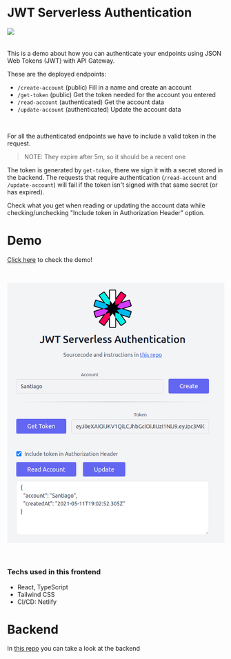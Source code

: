 # JWT Serverless Authentication
<a href="https://github.com/s4nt14go/jwt-front">
  <img src="https://api.netlify.com/api/v1/badges/d5c87557-c412-4598-b759-5fc7bb845c77/deploy-status" />
</a><br /><br />

This is a demo about how you can authenticate your endpoints using JSON Web Tokens (JWT) with API Gateway.

These are the deployed endpoints:
- `/create-account` (public) Fill in a name and create an account
- `/get-token` (public) Get the token needed for the account you entered
- `/read-account` (authenticated) Get the account data
- `/update-account` (authenticated) Update the account data

<br />

For all the authenticated endpoints we have to include a valid token in the request.
>NOTE: They expire after 5m, so it should be a recent one

The token is generated by `get-token`, there we sign it with a secret stored in the backend. The requests that require authentication (`/read-account` and `/update-account`) will fail if the token isn't signed with that same secret (or has expired).

Check what you get when reading or updating the account data while checking/unchecking "Include token in Authorization Header" option.

# Demo

[Click here](https://prod--jwt-s4nt14go.netlify.app) to check the demo!

<br />
<p align="center">
    <a href="https://prod--jwt-s4nt14go.netlify.app">
        <img src="doc/screenshot.png" />
    </a>
</p>
<br />

### Techs used in this frontend
* React, TypeScript
* Tailwind CSS
* CI/CD: Netlify

# Backend

In [this repo](https://github.com/s4nt14go/jwt-back) you can take a look at the backend
